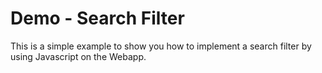 # Demo - Search Filter

This is a simple example to show you how to implement a search filter by using Javascript on the Webapp.
